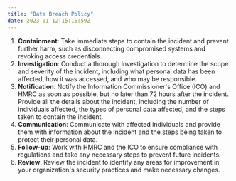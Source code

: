 ```yaml
---
title: "Data Breach Policy"
date: 2023-01-12T15:15:59Z
---
```


1. __Containment__: Take immediate steps to contain the incident and prevent further harm, such as disconnecting compromised systems and revoking access credentials.
1. __Investigation__: Conduct a thorough investigation to determine the scope and severity of the incident, including what personal data has been affected, how it was accessed, and who may be responsible.
1. __Notification__: Notify the Information Commissioner's Office (ICO) and HMRC as soon as possible, but no later than 72 hours after the incident. Provide all the details about the incident, including the number of individuals affected, the types of personal data affected, and the steps taken to contain the incident.
1. __Communication__: Communicate with affected individuals and provide them with information about the incident and the steps being taken to protect their personal data.
1. __Follow-up__: Work with HMRC and the ICO to ensure compliance with regulations and take any necessary steps to prevent future incidents.
1. __Review__: Review the incident to identify any areas for improvement in your organization's security practices and make necessary changes.